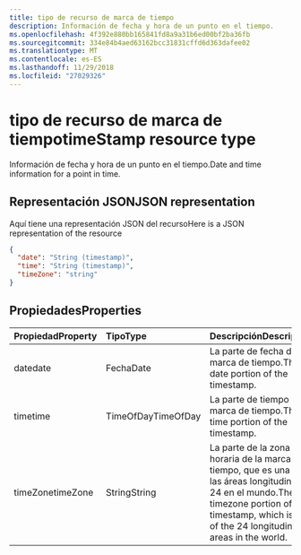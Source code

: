 ```yaml
---
title: tipo de recurso de marca de tiempo
description: Información de fecha y hora de un punto en el tiempo.
ms.openlocfilehash: 4f392e880bb165841fd8a9a31b6ed00bf2ba36fb
ms.sourcegitcommit: 334e84b4aed63162bcc31831cffd6d363dafee02
ms.translationtype: MT
ms.contentlocale: es-ES
ms.lasthandoff: 11/29/2018
ms.locfileid: "27029326"
---
```

# <a name="timestamp-resource-type"></a><span data-ttu-id="738d8-103">tipo de recurso de marca de tiempo</span><span class="sxs-lookup"><span data-stu-id="738d8-103">timeStamp resource type</span></span>

<span data-ttu-id="738d8-104">Información de fecha y hora de un punto en el tiempo.</span><span class="sxs-lookup"><span data-stu-id="738d8-104">Date and time information for a point in time.</span></span>

## <a name="json-representation"></a><span data-ttu-id="738d8-105">Representación JSON</span><span class="sxs-lookup"><span data-stu-id="738d8-105">JSON representation</span></span>

<span data-ttu-id="738d8-106">Aquí tiene una representación JSON del recurso</span><span class="sxs-lookup"><span data-stu-id="738d8-106">Here is a JSON representation of the resource</span></span>

<!-- {
  "blockType": "resource",
  "optionalProperties": [

  ],
  "@odata.type": "microsoft.graph.timeStamp"
}-->

```json
{
  "date": "String (timestamp)",
  "time": "String (timestamp)",
  "timeZone": "string"
}

```
## <a name="properties"></a><span data-ttu-id="738d8-107">Propiedades</span><span class="sxs-lookup"><span data-stu-id="738d8-107">Properties</span></span>
| <span data-ttu-id="738d8-108">Propiedad</span><span class="sxs-lookup"><span data-stu-id="738d8-108">Property</span></span>       | <span data-ttu-id="738d8-109">Tipo</span><span class="sxs-lookup"><span data-stu-id="738d8-109">Type</span></span>    |<span data-ttu-id="738d8-110">Descripción</span><span class="sxs-lookup"><span data-stu-id="738d8-110">Description</span></span>|
|:---------------|:--------|:----------|
|<span data-ttu-id="738d8-111">date</span><span class="sxs-lookup"><span data-stu-id="738d8-111">date</span></span>|<span data-ttu-id="738d8-112">Fecha</span><span class="sxs-lookup"><span data-stu-id="738d8-112">Date</span></span>|<span data-ttu-id="738d8-113">La parte de fecha de la marca de tiempo.</span><span class="sxs-lookup"><span data-stu-id="738d8-113">The date portion of the timestamp.</span></span>|
|<span data-ttu-id="738d8-114">time</span><span class="sxs-lookup"><span data-stu-id="738d8-114">time</span></span>|<span data-ttu-id="738d8-115">TimeOfDay</span><span class="sxs-lookup"><span data-stu-id="738d8-115">TimeOfDay</span></span>|<span data-ttu-id="738d8-116">La parte de tiempo de la marca de tiempo.</span><span class="sxs-lookup"><span data-stu-id="738d8-116">The time portion of the timestamp.</span></span>|
|<span data-ttu-id="738d8-117">timeZone</span><span class="sxs-lookup"><span data-stu-id="738d8-117">timeZone</span></span>|<span data-ttu-id="738d8-118">String</span><span class="sxs-lookup"><span data-stu-id="738d8-118">String</span></span>|<span data-ttu-id="738d8-119">La parte de la zona horaria de la marca de tiempo, que es una de las áreas longitudinales 24 en el mundo.</span><span class="sxs-lookup"><span data-stu-id="738d8-119">The timezone portion of the timestamp, which is one of the 24 longitudinal areas in the world.</span></span>|

<!-- uuid: 8fcb5dbc-d5aa-4681-8e31-b001d5168d79
2015-10-25 14:57:30 UTC -->
<!-- {
  "type": "#page.annotation",
  "description": "timeStamp resource",
  "keywords": "",
  "section": "documentation",
  "tocPath": ""
}-->